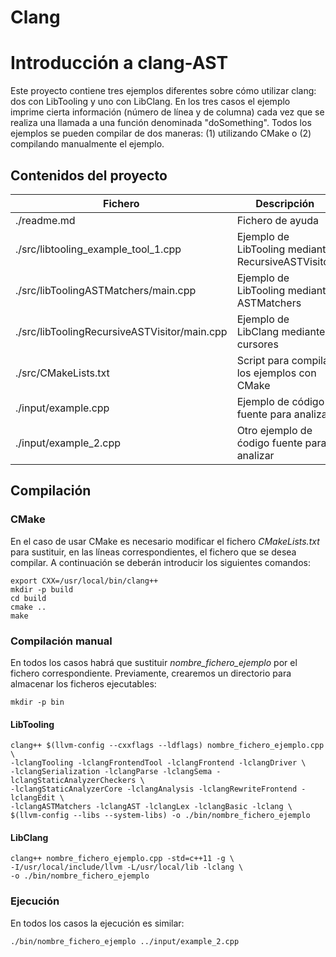 # Clang
# Introducción a clang-AST

Este proyecto contiene tres ejemplos diferentes sobre cómo utilizar clang: dos con LibTooling y uno con LibClang. En los tres casos el ejemplo imprime cierta información (número de línea y de columna) cada vez que se realiza una llamada a una función denominada "doSomething". Todos los ejemplos se pueden compilar de dos maneras: (1) utilizando CMake o (2) compilando manualmente el ejemplo.

## Contenidos del proyecto

| Fichero                                           | Descripción                                        |
| --------------------------------------------------| -------------------------------------------------- |
| ./readme.md                                       | Fichero de ayuda                                   |
| ./src/libtooling_example_tool_1.cpp               | Ejemplo de LibTooling mediante RecursiveASTVisitor |
| ./src/libToolingASTMatchers/main.cpp              | Ejemplo de LibTooling mediante ASTMatchers         |
| ./src/libToolingRecursiveASTVisitor/main.cpp      | Ejemplo de LibClang mediante cursores              |
| ./src/CMakeLists.txt                | Script para compilar los ejemplos con CMake        |
| ./input/example.cpp                 | Ejemplo de código fuente para analizar             |
| ./input/example_2.cpp               | Otro ejemplo de ćodigo fuente para analizar        |

## Compilación

### CMake

En el caso de usar CMake es necesario modificar el fichero *CMakeLists.txt* para sustituir, en las líneas correspondientes, el fichero que se desea compilar. A continuación se deberán introducir los siguientes comandos:

```
export CXX=/usr/local/bin/clang++
mkdir -p build
cd build
cmake ..
make
```

### Compilación manual

En todos los casos habrá que sustituir *nombre_fichero_ejemplo* por el fichero correspondiente. Previamente, crearemos un directorio para almacenar los ficheros ejecutables:

```
mkdir -p bin
```

#### LibTooling

```
clang++ $(llvm-config --cxxflags --ldflags) nombre_fichero_ejemplo.cpp \
-lclangTooling -lclangFrontendTool -lclangFrontend -lclangDriver \
-lclangSerialization -lclangParse -lclangSema -lclangStaticAnalyzerCheckers \
-lclangStaticAnalyzerCore -lclangAnalysis -lclangRewriteFrontend -lclangEdit \
-lclangASTMatchers -lclangAST -lclangLex -lclangBasic -lclang \
$(llvm-config --libs --system-libs) -o ./bin/nombre_fichero_ejemplo
```

#### LibClang

```
clang++ nombre_fichero_ejemplo.cpp -std=c++11 -g \
-I/usr/local/include/llvm -L/usr/local/lib -lclang \
-o ./bin/nombre_fichero_ejemplo
```

### Ejecución

En todos los casos la ejecución es similar:

```
./bin/nombre_fichero_ejemplo ../input/example_2.cpp
```
